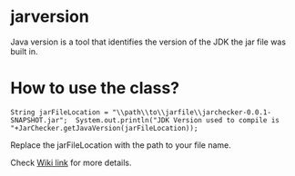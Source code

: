 # jarversion
Java version is a tool that identifies the version of the JDK the jar file was built in. 

# How to use the class?
`String jarFileLocation = "\\path\\to\\jarfile\\jarchecker-0.0.1-SNAPSHOT.jar"; 
System.out.println("JDK Version used to compile is "+JarChecker.getJavaVersion(jarFileLocation));`

Replace the jarFileLocation with the path to your file name.

Check [Wiki link](https://github.com/shailu2006/jarversion/wiki) for more details.
